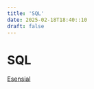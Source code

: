 ```yaml
---
title: 'SQL'
date: 2025-02-18T18:40::10
draft: false
---
```


# SQL

[Esensial](SQL%2009c830a977b548d18c9344bcd09d34d7/Esensial%20678f51b4f61f43c881425189f607d4b8.md)
